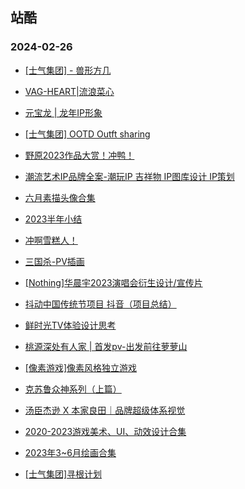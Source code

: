 ## 站酷 
### 2024-02-26

+ [[士气集团] - 兽形方几](https://www.zcool.com.cn/work/ZNjU3NjMxNDQ=.html)

+ [VAG-HEART|流浪菜心](https://www.zcool.com.cn/work/ZNjU3NDkwNTI=.html)

+ [元宝龙 | 龙年IP形象](https://www.zcool.com.cn/work/ZNjU3NzUyNDQ=.html)

+ [[士气集团] OOTD Outft sharing](https://www.zcool.com.cn/work/ZNjU3NTczMDQ=.html)

+ [野原2023作品大赏！冲鸭！](https://www.zcool.com.cn/work/ZNjU3MjY1MTI=.html)

+ [潮流艺术IP品牌全案-潮玩IP 吉祥物 IP图库设计 IP策划](https://www.zcool.com.cn/work/ZNjU3NTc0NDg=.html)

+ [六月素描头像合集](https://www.zcool.com.cn/work/ZNjU3MzgwNjQ=.html)

+ [2023半年小结](https://www.zcool.com.cn/work/ZNjU3Njc2ODA=.html)

+ [冲啊雪糕人！](https://www.zcool.com.cn/work/ZNjU2NDAxNDA=.html)

+ [三国杀-PV插画](https://www.zcool.com.cn/work/ZNjU3NzA4ODg=.html)

+ [[Nothing]华晨宇2023演唱会衍生设计/宣传片](https://www.zcool.com.cn/work/ZNjU4MDQxMzY=.html)

+ [抖动中国传统节项目 抖音（项目总结）](https://www.zcool.com.cn/work/ZNjU3NTUzMDg=.html)

+ [鲜时光TV体验设计思考](https://www.zcool.com.cn/work/ZNjU3NTc1MDQ=.html)

+ [桃源深处有人家 | 首发pv-出发前往萝萝山](https://www.zcool.com.cn/work/ZNjU3ODY0MTI=.html)

+ [[像素游戏]像素风格独立游戏](https://www.zcool.com.cn/work/ZNjU3NjE1NDQ=.html)

+ [克苏鲁众神系列（上篇）](https://www.zcool.com.cn/work/ZNjU3NzYxMzI=.html)

+ [汤臣杰逊 X 本家良田｜品牌超级体系视觉](https://www.zcool.com.cn/work/ZNjU3NTE3ODg=.html)

+ [2020-2023游戏美术、UI、动效设计合集](https://www.zcool.com.cn/work/ZNjU3NjMyMjA=.html)

+ [2023年3~6月绘画合集](https://www.zcool.com.cn/work/ZNjU3OTYwOTI=.html)

+ [[士气集团]寻根计划](https://www.zcool.com.cn/work/ZNjU3ODA4NDg=.html)

